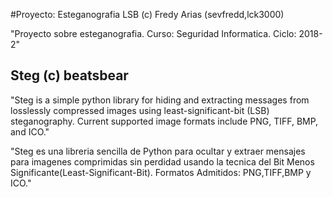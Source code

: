 #Proyecto: Esteganografia LSB (c) Fredy Arias (sevfredd,lck3000)

"Proyecto sobre esteganografia.
Curso: Seguridad Informatica.
Ciclo: 2018-2"


## Steg (c) beatsbear

"Steg is a simple python library for hiding and extracting messages from losslessly compressed images using least-significant-bit (LSB) steganography. Current supported image formats include PNG, TIFF, BMP, and ICO."

"Steg es una libreria sencilla de Python para ocultar y extraer mensajes para imagenes comprimidas sin perdidad usando la tecnica del Bit Menos Significante(Least-Significant-Bit).
Formatos Admitidos: PNG,TIFF,BMP y ICO."